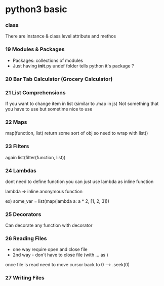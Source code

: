 # python3 basic

### class
There are instance & class level attribute and methos

### 19 Modules & Packages
- Packages: collections of modules
- Just having __init__.py undef folder tells python it's package ?

### 20 Bar Tab Calculator (Grocery Calculator)

### 21 List Comprehensions
If you want to change item in list (similar to .map in js)
Not something that you have to use but sometime nice to use

### 22 Maps
map(function, list) return some sort of obj
so need to wrap with list()

### 23 Filters
again
list(filter(function, list))

### 24 Lambdas
dont need to define function
you can just use lambda as inline function

lambda => inline anonymous function

ex) some_var = list(map(lambda a: a * 2, [1, 2, 3]))

### 25 Decorators
Can decorate any function with decorator

### 26 Reading Files
- one way require open and close file
- 2nd way - don't have to close file (with ... as <filename>)

once file is read need to move cursor back to 0 --> <filename>.seek(0)

### 27 Writing Files 
